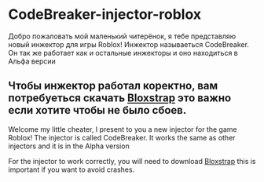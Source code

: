 # CodeBreaker-injector-roblox
Добро пожаловать мой маленький читерёнок, я тебе представляю новый инжектор для игры Roblox! Инжектор называеться CodeBreaker.
Он так же работает как и остальные инжекторы и оно находиться в Альфа версии

Чтобы инжектор работал коректно, вам потребуеться скачать [Bloxstrap](https://github.com/bloxstraplabs/bloxstrap/releases) это важно если хотите чтобы не было сбоев.
---------
Welcome my little cheater, I present to you a new injector for the game Roblox! The injector is called CodeBreaker.
It works the same as other injectors and it is in the Alpha version

For the injector to work correctly, you will need to download [Bloxstrap](https://github.com/bloxstraplabs/bloxstrap/releases) this is important if you want to avoid crashes.
